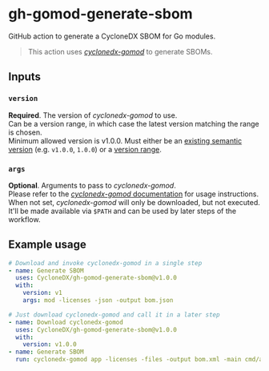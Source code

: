 # gh-gomod-generate-sbom

GitHub action to generate a CycloneDX SBOM for Go modules.

> This action uses [*cyclonedx-gomod*](https://github.com/CycloneDX/cyclonedx-gomod) to generate SBOMs. 

## Inputs

### `version`

**Required**. The version of *cyclonedx-gomod* to use.  
Can be a version range, in which case the latest version matching the range is chosen.  
Minimum allowed version is v1.0.0. Must either be an [existing semantic version](https://github.com/CycloneDX/cyclonedx-gomod/releases) 
(e.g. `v1.0.0`, `1.0.0`) or a [version range](https://github.com/npm/node-semver#ranges).

### `args`

**Optional**. Arguments to pass to *cyclonedx-gomod*.  
Please refer to the [*cyclonedx-gomod* documentation](https://github.com/CycloneDX/cyclonedx-gomod#usage) for usage instructions.  
When not set, *cyclonedx-gomod* will only be downloaded, but not executed.  
It'll be made available via `$PATH` and can be used by later steps of the workflow.

## Example usage

```yaml
# Download and invoke cyclonedx-gomod in a single step
- name: Generate SBOM
  uses: CycloneDX/gh-gomod-generate-sbom@v1.0.0
  with:
    version: v1
    args: mod -licenses -json -output bom.json

# Just download cyclonedx-gomod and call it in a later step
- name: Download cyclonedx-gomod
  uses: CycloneDX/gh-gomod-generate-sbom@v1.0.0
  with:
    version: v1.0.0
- name: Generate SBOM
  run: cyclonedx-gomod app -licenses -files -output bom.xml -main cmd/acme-app
```